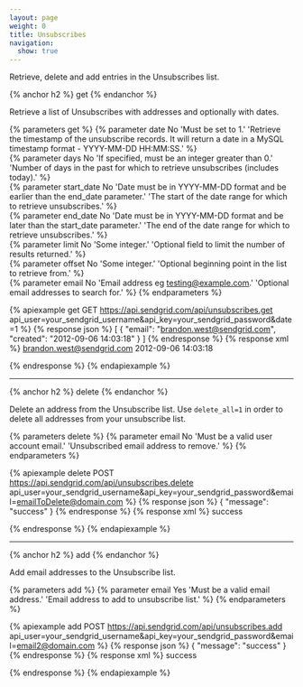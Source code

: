 ```yaml
---
layout: page
weight: 0
title: Unsubscribes
navigation:
  show: true
---
```


Retrieve, delete and add entries in the Unsubscribes list.

{% anchor h2 %}
get
{% endanchor %}

Retrieve a list of Unsubscribes with addresses and optionally with dates.

{% parameters get %}
  {% parameter date No 'Must be set to 1.' 'Retrieve the timestamp of the unsubscribe records. It will return a date in a MySQL timestamp format - YYYY-MM-DD HH:MM:SS.' %}  
  {% parameter days No 'If specified, must be an integer greater than 0.' 'Number of days in the past for which to retrieve unsubscribes (includes today).' %}  
  {% parameter start_date No 'Date must be in YYYY-MM-DD format and be earlier than the end_date parameter.' 'The start of the date range for which to retrieve unsubscribes.' %}  
  {% parameter end_date No 'Date must be in YYYY-MM-DD format and be later than the start_date parameter.' 'The end of the date range for which to retrieve unsubscribes.' %}  
  {% parameter limit No 'Some integer.' 'Optional field to limit the number of results returned.' %}  
  {% parameter offset No 'Some integer.' 'Optional beginning point in the list to retrieve from.' %}  
  {% parameter email No 'Email address eg testing@example.com.' 'Optional email addresses to search for.' %}
{% endparameters %}

{% apiexample get GET https://api.sendgrid.com/api/unsubscribes.get api_user=your_sendgrid_username&api_key=your_sendgrid_password&date=1 %}
  {% response json %}
[
  {
    "email": "brandon.west@sendgrid.com",
    "created": "2012-09-06 14:03:18"
  }
]
  {% endresponse %}
  {% response xml %}
<unsubscribes>
   <unsubscribe>
      <email>brandon.west@sendgrid.com</email>
      <created>2012-09-06 14:03:18</created>
   </unsubscribe>
</unsubscribes>

  {% endresponse %}
{% endapiexample %}

* * * * *

{% anchor h2 %}
delete
{% endanchor %}

Delete an address from the Unsubscribe list. Use `delete_all=1` in order to delete all addresses from your unsubscribe list.

{% parameters delete %}
  {% parameter email No 'Must be a valid user account email.' 'Unsubscribed email address to remove.' %}
{% endparameters %}

{% apiexample delete POST https://api.sendgrid.com/api/unsubscribes.delete api_user=your_sendgrid_username&api_key=your_sendgrid_password&email=emailToDelete@domain.com %}
  {% response json %}
{
  "message": "success"
}
  {% endresponse %}
  {% response xml %}
<result>
   <message>success</message>
</result>

  {% endresponse %}
{% endapiexample %}

* * * * *

{% anchor h2 %}
add
{% endanchor %}

Add email addresses to the Unsubscribe list.

{% parameters add %}
  {% parameter email Yes 'Must be a valid email address.' 'Email address to add to unsubscribe list.' %}
{% endparameters %}

{% apiexample add POST https://api.sendgrid.com/api/unsubscribes.add api_user=your_sendgrid_username&api_key=your_sendgrid_password&email=email2@domain.com %}
  {% response json %}
{
  "message": "success"
}
  {% endresponse %}
  {% response xml %}
<result>
   <message>success</message>
</result>

  {% endresponse %}
{% endapiexample %}
